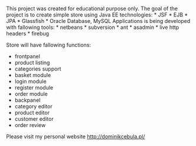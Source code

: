 This project was created for educational purpose only. The goal of the project is to create simple store using Java EE technologies: * JSF * EJB * JPA * Glassfish * Oracle Database, MySQL Applications is being developed with fallowing tools: * netbeans * subversion * ant * asadmin * live http headers * firebug 

Store will have fallowing functions:
* frontpanel
* product listing
* categories support
* basket module
* login module
* register module
* order module
* backpanel
* category editor
* product editor
* customer editor
* order review

Please visit my personal website http://dominikcebula.pl/
